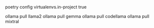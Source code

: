 poetry config virtualenvs.in-project true

ollama pull llama2
ollama pull gemma
ollama pull codellama
ollama pull mixtral

